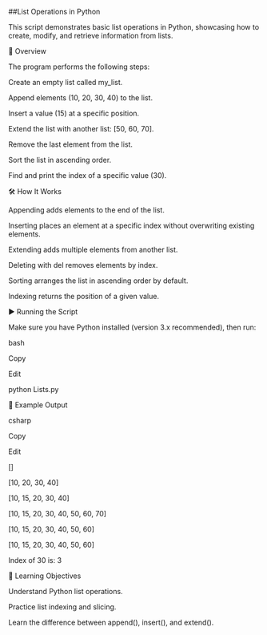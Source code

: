 ##List Operations in Python

This script demonstrates basic list operations in Python, showcasing how to create, modify, and retrieve information from lists.

📜 Overview

The program performs the following steps:

Create an empty list called my_list.

Append elements (10, 20, 30, 40) to the list.

Insert a value (15) at a specific position.

Extend the list with another list: [50, 60, 70].

Remove the last element from the list.

Sort the list in ascending order.

Find and print the index of a specific value (30).

🛠 How It Works

Appending adds elements to the end of the list.

Inserting places an element at a specific index without overwriting existing elements.

Extending adds multiple elements from another list.

Deleting with del removes elements by index.

Sorting arranges the list in ascending order by default.

Indexing returns the position of a given value.

▶️ Running the Script

Make sure you have Python installed (version 3.x recommended), then run:

bash

Copy

Edit

python Lists.py

📌 Example Output

csharp

Copy

Edit

[]

[10, 20, 30, 40]

[10, 15, 20, 30, 40]

[10, 15, 20, 30, 40, 50, 60, 70]

[10, 15, 20, 30, 40, 50, 60]

[10, 15, 20, 30, 40, 50, 60]

Index of 30 is: 3

🎯 Learning Objectives

Understand Python list operations.

Practice list indexing and slicing.

Learn the difference between append(), insert(), and extend().
